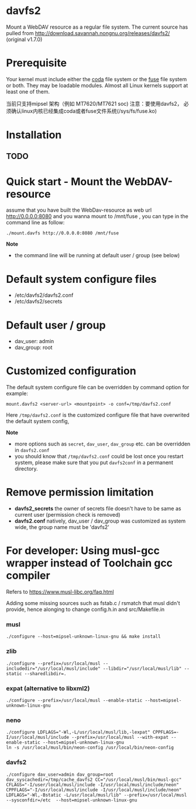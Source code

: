 # davfs2
Mount a WebDAV resource as a regular file system.
The current source has pulled from http://download.savannah.nongnu.org/releases/davfs2/ (original v1.7.0)

# Prerequisite
Your kernel must include either the [coda](https://docs.kernel.org/filesystems/coda.html) file system or the [fuse](https://www.kernel.org/doc/html/latest/filesystems/fuse.html) file system or both. They may be loadable modules. Almost all Linux kernels support at least one of them.

当前只支持mipsel 架构（例如 MT7620/MT7621 soc)
注意：要使用davfs2， 必须确认linux内核已经集成coda或者fuse文件系统(/sys/fs/fuse.ko)

# Installation
## TODO

# Quick start - Mount the WebDAV-resource
assume that you have built the WebDav-resource as web url http://0.0.0.0:8080
and you wanna mount to /mnt/fuse , you can type in the command line as follow:
```
./mount.davfs http://0.0.0.0:8080 /mnt/fuse
```
**Note**
- the command line will be running at default user / group (see below)

# Default system configure files
- /etc/davfs2/davfs2.conf
- /etc/davfs2/secrets

# Default user / group
- dav_user: admin
- dav_group: root

# Customized configuration
The default system configure file can be overridden by command option for example:
```
mount.davfs2 <server-url> <mountpoint> -o conf=/tmp/davfs2.conf
```
Here `/tmp/davfs2.conf` is the customized configure file that have overwrited the default system config,

**Note** 
- more options such as `secret`, `dav_user`, `dav_group` etc. can be overridden in `davfs2.conf`
- you should know that `/tmp/davfs2.conf` could be lost once you restart system, please make sure that you put `davfs2conf` in a permanent directory.

# Remove permission limitation 
- **davfs2_secrets** the owner of secrets file doesn't have to be same as current user (permission check is removed)
- **davfs2.conf**  natively, dav_user / dav_group was customized as system wide, the group name must be 'davfs2' 

# For developer: Using musl-gcc wrapper instead of Toolchain gcc compiler
Refers to https://www.musl-libc.org/faq.html

Adding some missing sources such as fstab.c / rsmatch that musl didn't provide,
hence alonging to change config.h.in and src/Makefile.in

### musl
```
./configure --host=mipsel-unknown-linux-gnu && make install
```

### zlib
```
./configure --prefix=/usr/local/musl --includedir="/usr/local/musl/include" --libdir="/usr/local/musl/lib" --static --sharedlibdir=.
```

### expat (alternative to libxml2)
```
./configure --prefix=/usr/local/musl --enable-static --host=mipsel-unknown-linux-gnu
```

### neno
```
./configure LDFLAGS="-Wl,-L/usr/local/musl/lib,-lexpat" CPPFLAGS=-I/usr/local/musl/include --prefix=/usr/local/musl --with-expat --enable-static --host=mipsel-unknown-linux-gnu
ln -s /usr/local/musl/bin/neon-config /usr/local/bin/neon-config
```

### davfs2
```
./configure dav_user=admin dav_group=root dav_syscachedir=/tmp/cache_davfs2 CC="/usr/local/musl/bin/musl-gcc" CFLAGS="-I/user/local/musl/include -I/usr/local/musl/include/neon" CPPFLAGS="-I/usr/local/musl/include -I/usr/local/musl/include/neon" LDFLAGS="-Wl,-Bstatic -L/usr/local/musl/lib" --prefix=/usr/local/musl --sysconfdir=/etc  --host=mipsel-unknown-linux-gnu
```
